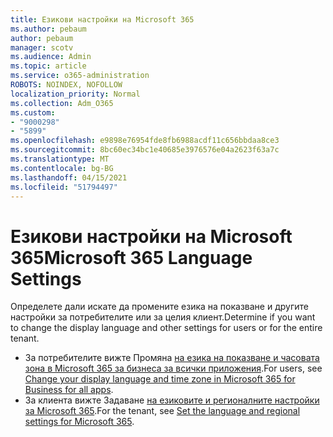 ```yaml
---
title: Езикови настройки на Microsoft 365
ms.author: pebaum
author: pebaum
manager: scotv
ms.audience: Admin
ms.topic: article
ms.service: o365-administration
ROBOTS: NOINDEX, NOFOLLOW
localization_priority: Normal
ms.collection: Adm_O365
ms.custom:
- "9000298"
- "5899"
ms.openlocfilehash: e9898e76954fde8fb6988acdf11c656bbdaa8ce3
ms.sourcegitcommit: 8bc60ec34bc1e40685e3976576e04a2623f63a7c
ms.translationtype: MT
ms.contentlocale: bg-BG
ms.lasthandoff: 04/15/2021
ms.locfileid: "51794497"
---
```

# <a name="microsoft-365-language-settings"></a><span data-ttu-id="df163-102">Езикови настройки на Microsoft 365</span><span class="sxs-lookup"><span data-stu-id="df163-102">Microsoft 365 Language Settings</span></span>

<span data-ttu-id="df163-103">Определете дали искате да промените езика на показване и другите настройки за потребителите или за целия клиент.</span><span class="sxs-lookup"><span data-stu-id="df163-103">Determine if you want to change the display language and other settings for users or for the entire tenant.</span></span>

- <span data-ttu-id="df163-104">За потребителите вижте Промяна [на езика на показване и часовата зона в Microsoft 365 за бизнеса за всички приложения](https://support.microsoft.com/office/6f238bff-5252-441e-b32b-655d5d85d15b).</span><span class="sxs-lookup"><span data-stu-id="df163-104">For users, see [Change your display language and time zone in Microsoft 365 for Business for all apps](https://support.microsoft.com/office/6f238bff-5252-441e-b32b-655d5d85d15b).</span></span>
- <span data-ttu-id="df163-105">За клиента вижте Задаване  [на езиковите и регионалните настройки за Microsoft 365](https://docs.microsoft.com/office365/troubleshoot/access-management/set-language-and-region).</span><span class="sxs-lookup"><span data-stu-id="df163-105">For the tenant, see  [Set the language and regional settings for Microsoft 365](https://docs.microsoft.com/office365/troubleshoot/access-management/set-language-and-region).</span></span>

